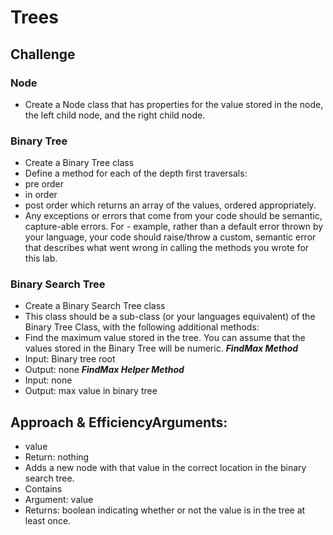 # Trees

## Challenge

### Node
 - Create a Node class that has properties for the value stored in the node, the left child node, and the right child node.
### Binary Tree
- Create a Binary Tree class
- Define a method for each of the depth first traversals:
- pre order
- in order
- post order which returns an array of the values, ordered appropriately.
- Any exceptions or errors that come from your code should be semantic, capture-able errors. For - example, rather than a default error thrown by your language, your code should raise/throw a custom, semantic error that describes what went wrong in calling the methods you wrote for this lab.
### Binary Search Tree
- Create a Binary Search Tree class
- This class should be a sub-class (or your languages equivalent) of the Binary Tree Class, with the following additional methods:
- Find the maximum value stored in the tree. You can assume that the values stored in the Binary Tree will be numeric.
***FindMax Method***
- Input: Binary tree root
- Output: none
***FindMax Helper Method***
- Input: none
- Output: max value in binary tree
## Approach & EfficiencyArguments: 
- value
- Return: nothing
- Adds a new node with that value in the correct location in the binary search tree.
- Contains
- Argument: value
- Returns: boolean indicating whether or not the value is in the tree at least once.